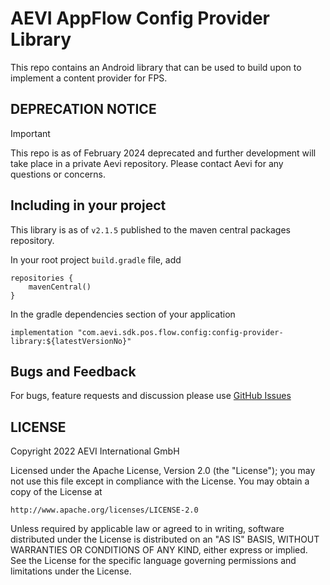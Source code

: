 # AEVI AppFlow Config Provider Library

This repo contains an Android library that can be used to build upon to implement a content provider for FPS.

## DEPRECATION NOTICE

> [!IMPORTANT]
> This repo is as of February 2024 deprecated and further development will take place in a private Aevi repository. Please contact Aevi for any questions or concerns.

## Including in your project

This library is as of `v2.1.5` published to the maven central packages repository.

In your root project `build.gradle` file, add

```
repositories {
    mavenCentral()
}
```

In the gradle dependencies section of your application

```
implementation "com.aevi.sdk.pos.flow.config:config-provider-library:${latestVersionNo}"
```

## Bugs and Feedback

For bugs, feature requests and discussion please use [GitHub Issues](https://github.com/Aevi-AppFlow/config-provider-library/issues)

## LICENSE

Copyright 2022 AEVI International GmbH

Licensed under the Apache License, Version 2.0 (the "License");
you may not use this file except in compliance with the License.
You may obtain a copy of the License at

    http://www.apache.org/licenses/LICENSE-2.0

Unless required by applicable law or agreed to in writing, software
distributed under the License is distributed on an "AS IS" BASIS,
WITHOUT WARRANTIES OR CONDITIONS OF ANY KIND, either express or implied.
See the License for the specific language governing permissions and
limitations under the License.
